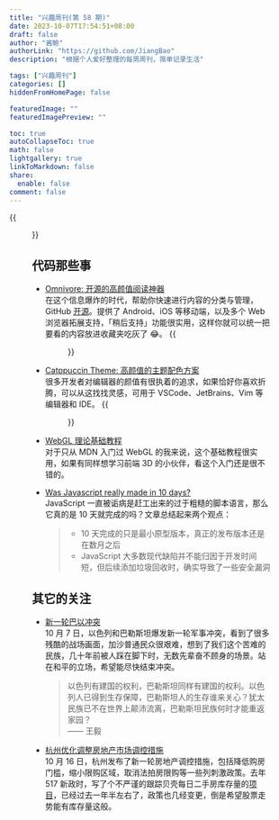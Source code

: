 ```yaml
---
title: "兴趣周刊(第 58 期)"
date: 2023-10-07T17:54:51+08:00
draft: false
author: "酱鲍"
authorLink: "https://github.com/JiangBao"
description: "根据个人爱好整理的每周周刊，简单记录生活"

tags: ["兴趣周刊"]
categories: []
hiddenFromHomePage: false

featuredImage: ""
featuredImagePreview: ""

toc: true
autoCollapseToc: true
math: false
lightgallery: true
linkToMarkdown: false
share:
  enable: false
comment: false
---
```


<!--more-->
{{<figure src="https://jiangbao-1258001083.cos.ap-shanghai.myqcloud.com/20231005-huizhou.jpg" title="秋高气爽好天气">}}

## 代码那些事
* [Omnivore: 开源的高颜值阅读神器](https://omnivore.app/)  
在这个信息爆炸的时代，帮助你快速进行内容的分类与管理，GitHub [开源](https://github.com/omnivore-app/omnivore)。提供了 Android、iOS 等移动端，以及多个 Web 浏览器拓展支持，「稍后支持」功能很实用，这样你就可以统一把要看的内容放进收藏夹吃灰了 😂。
{{<figure src="https://omnivore.app/static/landing/landingPage-feature@2x.png">}}

* [Catppuccin Theme: 高颜值的主题配色方案](https://github.com/catppuccin/catppuccin)  
很多开发者对编辑器的颜值有很执着的追求，如果恰好你喜欢折腾，可以从这找找灵感，可用于 VSCode、JetBrains、Vim 等编辑器和 IDE。
{{<figure src="https://jiangbao-1258001083.cos.ap-shanghai.myqcloud.com/catppuccin.png">}}

* [WebGL 理论基础教程](https://webglfundamentals.org/webgl/lessons/zh_cn/)  
对于只从 MDN 入门过 WebGL 的我来说，这个基础教程很实用，如果有同样想学习前端 3D 的小伙伴，看这个入门还是很不错的。

* [Was Javascript really made in 10 days?](https://buttondown.email/hillelwayne/archive/did-brendan-eich-really-make-javascript-in-10-days/)  
JavaScript 一直被诟病是赶工出来的过于粗糙的脚本语言，那么它真的是 10 天就完成的吗？文章总结起来两个观点：
  > * 10 天完成的只是最小原型版本，真正的发布版本还是在数月之后  
  > * JavaScript 大多数现代缺陷并不能归因于开发时间短，但后续添加垃圾回收时，确实导致了一些安全漏洞

## 其它的关注
* [新一轮巴以冲突](https://www.mfa.gov.cn/web/zyxw/202310/t20231013_11160787.shtml)  
10 月 7 日，以色列和巴勒斯坦爆发新一轮军事冲突，看到了很多残酷的战场画面，加沙普通民众很艰难，想到了我们这个苦难的民族，几十年前被人踩在脚下时，无数先辈奋不顾身的场景。站在和平的立场，希望能尽快结束冲突。  
  > 以色列有建国的权利，巴勒斯坦同样有建国的权利。以色列人已得到生存保障，巴勒斯坦人的生存谁来关心？犹太民族已不在世界上颠沛流离，巴勒斯坦民族何时才能重返家园？  
  > —— 王毅

* [杭州优化调整房地产市场调控措施](https://mp.weixin.qq.com/s/hGCbBN9Yk_Zeflm2zAzsLg)  
10 月 16 日，杭州发布了新一轮房地产调控措施，包括降低购房门槛，缩小限购区域，取消法拍房限购等一些列刺激政策。去年 517 新政时，写了个不严谨的跟踪贝壳每日二手房库存量的[项目](https://github.com/JiangBao/house-inventory)，已经过去一年半左右了，政策也几经变更，倒是希望股票走势能有库存量这般。
